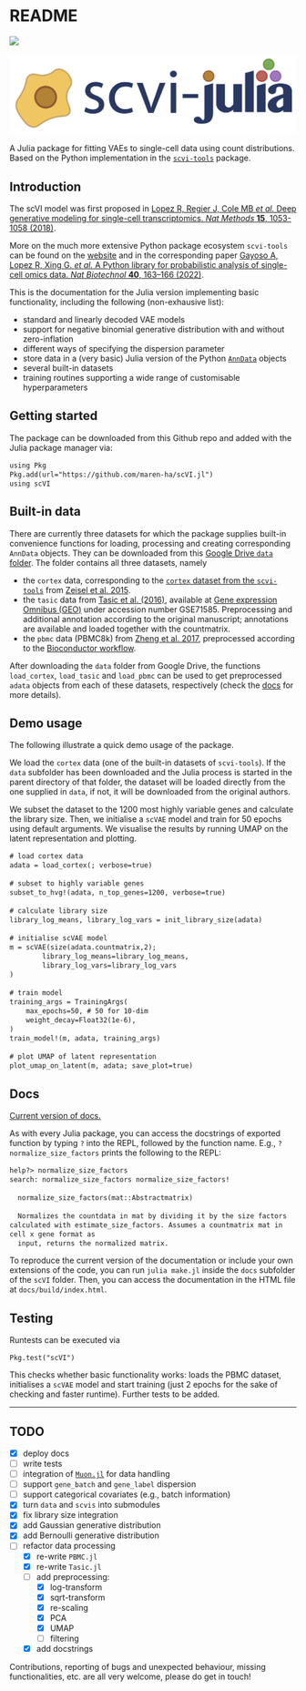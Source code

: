 # README

[![](https://img.shields.io/badge/docs-stable-blue.svg)](https://maren-ha.github.io/scVI.jl/)

![](logo/scvi-julia-logo.jpg)

A Julia package for fitting VAEs to single-cell data using count distributions. 
Based on the Python implementation in the [`scvi-tools`](https://github.com/scverse/scvi-tools) package. 

## Introduction

The scVI model was first proposed in [Lopez R, Regier J, Cole MB *et al.* Deep generative modeling for single-cell transcriptomics. *Nat Methods* **15**, 1053-1058 (2018)](https://doi.org/10.1038/s41592-018-0229-2). 

More on the much more extensive Python package ecosystem `scvi-tools` can be found on the 
[website](https://scvi-tools.org) and in the corresponding paper [Gayoso A, Lopez R, Xing G. *et al.* A Python library for probabilistic analysis of single-cell omics data. *Nat Biotechnol* **40**, 163–166 (2022)](https://doi.org/10.1038/s41587-021-01206-w). 

This is the documentation for the Julia version implementing basic functionality, including the following (non-exhausive list): 

- standard and linearly decoded VAE models 
- support for negative binomial generative distribution with and without zero-inflation 
- different ways of specifying the dispersion parameter 
- store data in a (very basic) Julia version of the Python [`AnnData`](https://anndata.readthedocs.io/en/latest/) objects 
- several built-in datasets 
- training routines supporting a wide range of customisable hyperparameters

## Getting started 

The package can be downloaded from this Github repo and added with the Julia package manager via: 

```
using Pkg 
Pkg.add(url="https://github.com/maren-ha/scVI.jl")
using scVI 
```

## Built-in data

There are currently three datasets for which the package supplies built-in convenience functions for loading, processing and creating corresponding `AnnData` objects. They can be downloaded from this [Google Drive `data` folder](https://drive.google.com/drive/folders/1JYNypxWnQhigEJ37jOiEwv7fzGW71jC8?usp=sharing). The folder contains all three datasets, namely 

 *  the `cortex` data, corresponding to the [`cortex` dataset from the `scvi-tools`](https://github.com/scverse/scvi-tools/blob/master/scvi/data/_built_in_data/_cortex.py) from [Zeisel et al. 2015](https://www.science.org/doi/10.1126/science.aaa1934).
 * the `tasic` data from [Tasic et al. (2016)](https://www.nature.com/articles/nn.4216), available at [Gene expression Omnibus (GEO)](https://www.ncbi.nlm.nih.gov/geo/) under accession number GSE71585. Preprocessing and additional annotation according to the original manuscript; annotations are available and loaded together with the countmatrix. 
 * the `pbmc` data (PBMC8k) from [Zheng et al. 2017](https://www.nature.com/articles/ncomms14049), preprocessed according to the [Bioconductor workflow](https://bioconductor.org/books/3.15/OSCA.workflows/unfiltered-human-pbmcs-10x-genomics.html).

After downloading the `data` folder from Google Drive, the functions `load_cortex`, `load_tasic` and `load_pbmc` can be used to get preprocessed `adata` objects from each of these datasets, respectively (check the [docs](https://maren-ha.github.io/scVI.jl/) for more details). 

## Demo usage

The following illustrate a quick demo usage of the package. 

We load the `cortex` data (one of the built-in datasets of `scvi-tools`). If the `data` subfolder has been downloaded and the Julia process is started in the parent directory of that folder, the dataset will be loaded directly from the one supplied in `data`, if not, it will be downloaded from the original authors.

We subset the dataset to the 1200 most highly variable genes and calculate the library size. Then, we initialise a `scVAE` model and train for 50 epochs using default arguments. We visualise the results by running UMAP on the latent representation and plotting. 

```
# load cortex data
adata = load_cortex(; verbose=true)

# subset to highly variable genes 
subset_to_hvg!(adata, n_top_genes=1200, verbose=true)

# calculate library size 
library_log_means, library_log_vars = init_library_size(adata)

# initialise scVAE model 
m = scVAE(size(adata.countmatrix,2);
        library_log_means=library_log_means,
        library_log_vars=library_log_vars
)

# train model
training_args = TrainingArgs(
    max_epochs=50, # 50 for 10-dim 
    weight_decay=Float32(1e-6),
)
train_model!(m, adata, training_args)

# plot UMAP of latent representation 
plot_umap_on_latent(m, adata; save_plot=true)
```

## Docs 

[Current version of docs.](https://maren-ha.github.io/scVI.jl/)

As with every Julia package, you can access the docstrings of exported function by typing `?` into the REPL, followed by the function name. E.g., `?normalize_size_factors` prints the following to the REPL:

```
help?> normalize_size_factors
search: normalize_size_factors normalize_size_factors!

  normalize_size_factors(mat::Abstractmatrix)

  Normalizes the countdata in mat by dividing it by the size factors calculated with estimate_size_factors. Assumes a countmatrix mat in cell x gene format as
  input, returns the normalized matrix.
```

To reproduce the current version of the documentation or include your own extensions of the code, you can run `julia make.jl` inside the `docs` subfolder of the `scVI` folder. Then, you can access the documentation in the HTML file at `docs/build/index.html`. 

## Testing 

Runtests can be executed via 

```
Pkg.test("scVI")
```

This checks whether basic functionality works: loads the PBMC dataset, initialises a `scVAE` model and start training (just 2 epochs for the sake of checking and faster runtime). Further tests to be added. 

------------
## TODO 

- [x] deploy docs
- [ ] write tests
- [ ] integration of [`Muon.jl`](https://scverse.org/Muon.jl/dev/objects/) for data handling 
- [ ] support `gene_batch` and `gene_label` dispersion 
- [ ] support categorical covariates (e.g., batch information)
- [x] turn `data` and `scvis` into submodules
- [x] fix library size integration 
- [x] add Gaussian generative distribution
- [x] add Bernoulli generative distribution 
- [ ] refactor data processing
	- [x] re-write `PBMC.jl`
	- [x] re-write `Tasic.jl`
	- [ ] add preprocessing: 
		- [x] log-transform 
		- [x] sqrt-transform
		- [x] re-scaling
		- [x] PCA
		- [x] UMAP 
		- [ ] filtering
	- [x]  add docstrings

Contributions, reporting of bugs and unexpected behaviour, missing functionalities, etc. are all very welcome, please do get in touch!